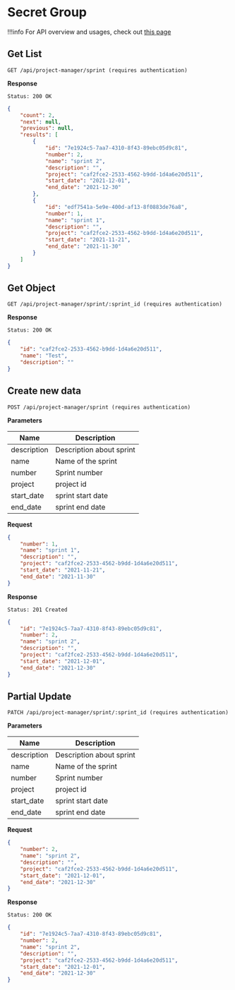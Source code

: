 # Secret Group

!!!info
    For API overview and usages, check out [this page](0-overview.md)

## Get List

```
GET /api/project-manager/sprint (requires authentication)
```

**Response**
```
Status: 200 OK
```
```json
{
    "count": 2,
    "next": null,
    "previous": null,
    "results": [
        {
            "id": "7e1924c5-7aa7-4310-8f43-89ebc05d9c81",
            "number": 2,
            "name": "sprint 2",
            "description": "",
            "project": "caf2fce2-2533-4562-b9dd-1d4a6e20d511",
            "start_date": "2021-12-01",
            "end_date": "2021-12-30"
        },
        {
            "id": "edf7541a-5e9e-400d-af13-8f0883de76a8",
            "number": 1,
            "name": "sprint 1",
            "description": "",
            "project": "caf2fce2-2533-4562-b9dd-1d4a6e20d511",
            "start_date": "2021-11-21",
            "end_date": "2021-11-30"
        }
    ]
}
```

## Get Object

```
GET /api/project-manager/sprint/:sprint_id (requires authentication)
```

**Response**
```
Status: 200 OK
```
```json
{
    "id": "caf2fce2-2533-4562-b9dd-1d4a6e20d511",
    "name": "Test",
    "description": ""
}
```


## Create new data

```
POST /api/project-manager/sprint (requires authentication)
```

**Parameters**

Name     | Description
---------|-------------------------------------
description | Description about sprint
name | Name of the sprint
number | Sprint number
project | project id
start_date | sprint start date
end_date | sprint end date

**Request**
```json
{
    "number": 1,
    "name": "sprint 1",
    "description": "",
    "project": "caf2fce2-2533-4562-b9dd-1d4a6e20d511",
    "start_date": "2021-11-21",
    "end_date": "2021-11-30"
}
```

**Response**
```
Status: 201 Created
```
```json
{
    "id": "7e1924c5-7aa7-4310-8f43-89ebc05d9c81",
    "number": 2,
    "name": "sprint 2",
    "description": "",
    "project": "caf2fce2-2533-4562-b9dd-1d4a6e20d511",
    "start_date": "2021-12-01",
    "end_date": "2021-12-30"
}
```


## Partial Update

```
PATCH /api/project-manager/sprint/:sprint_id (requires authentication)
```

**Parameters**

Name     | Description
---------|-------------------------------------
description | Description about sprint
name | Name of the sprint
number | Sprint number
project | project id
start_date | sprint start date
end_date | sprint end date

**Request**
```json
{
    "number": 2,
    "name": "sprint 2",
    "description": "",
    "project": "caf2fce2-2533-4562-b9dd-1d4a6e20d511",
    "start_date": "2021-12-01",
    "end_date": "2021-12-30"
}
```

**Response**
```
Status: 200 OK
```
```json
{
    "id": "7e1924c5-7aa7-4310-8f43-89ebc05d9c81",
    "number": 2,
    "name": "sprint 2",
    "description": "",
    "project": "caf2fce2-2533-4562-b9dd-1d4a6e20d511",
    "start_date": "2021-12-01",
    "end_date": "2021-12-30"
}
```
